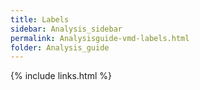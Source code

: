 ```yaml
---
title: Labels
sidebar: Analysis_sidebar
permalink: Analysisguide-vmd-labels.html
folder: Analysis_guide
---
```


<link rel="stylesheet" href="css/theme-purple.css">

{% include links.html %}
